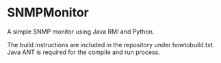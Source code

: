 SNMPMonitor
===========

A simple SNMP monitor using Java RMI and Python.

The build instructions are included in the repository under howtobuild.txt. 
Java ANT is required for the compile and run process.
